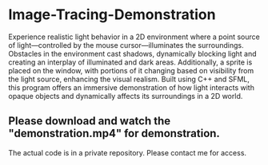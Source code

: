 # Image-Tracing-Demonstration

Experience realistic light behavior in a 2D environment where a point source of light—controlled by the mouse cursor—illuminates the surroundings. Obstacles in the environment cast shadows, dynamically blocking light and creating an interplay of illuminated and dark areas. Additionally, a sprite is placed on the window, with portions of it changing based on visibility from the light source, enhancing the visual realism. Built using C++ and SFML, this program offers an immersive demonstration of how light interacts with opaque objects and dynamically affects its surroundings in a 2D world.

## Please download and watch the "demonstration.mp4" for demonstration.

The actual code is in a private repository. Please contact me for access.
